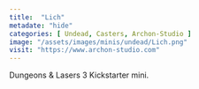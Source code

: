 ```yaml
---
title:  "Lich"
metadate: "hide"
categories: [ Undead, Casters, Archon-Studio ]
image: "/assets/images/minis/undead/Lich.png"
visit: "https://www.archon-studio.com"
---
```

Dungeons & Lasers 3 Kickstarter mini.
